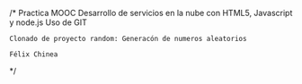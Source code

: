 /* 	Practica MOOC Desarrollo de servicios en la nube con HTML5, Javascript y node.js
	Uso de GIT

	Clonado de proyecto random: Generacón de numeros aleatorios

	Félix Chinea

*/